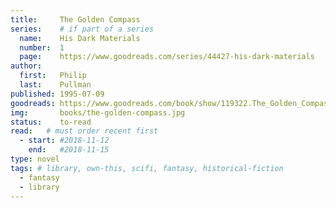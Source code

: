 ```yaml
---
title:     The Golden Compass
series:    # if part of a series
  name:    His Dark Materials 
  number:  1
  page:    https://www.goodreads.com/series/44427-his-dark-materials
author: 
  first:   Philip 
  last:    Pullman
published: 1995-07-09 
goodreads: https://www.goodreads.com/book/show/119322.The_Golden_Compass
img:       books/the-golden-compass.jpg
status:    to-read
read:   # must order recent first
  - start: #2018-11-12 
    end:   #2018-11-15
type: novel
tags: # library, own-this, scifi, fantasy, historical-fiction
  - fantasy
  - library
---
```


